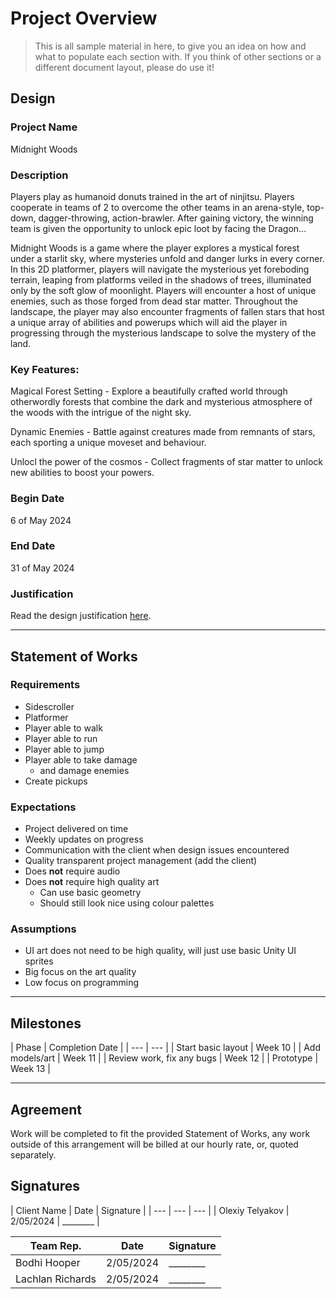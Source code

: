 # Project Overview
[//]: # (This section is an example structure for the proposal to your client.)

>This is all sample material in here, to give you an idea on how and what to populate each section with. If you think of other sections or a different document layout, please do use it!

## Design
[//]: # (How will you meet the client's brief, their expectations, and their requirements.)

### Project Name
Midnight Woods

### Description
[//]: # (This is the elevator pitch, sell the idea)
Players play as humanoid donuts trained in the art of ninjitsu. 
Players cooperate in teams of 2 to overcome the other teams in an arena-style, top-down, dagger-throwing, action-brawler. 
After gaining victory, the winning team is given the opportunity to unlock epic loot by facing the Dragon...

Midnight Woods is a game where the player explores a mystical forest under a starlit sky, where mysteries unfold and danger lurks in
every corner. In this 2D platformer, players will navigate the mysterious yet foreboding terrain, leaping from platforms veiled in the shadows
of trees, illuminated only by the soft glow of moonlight. Players will encounter a host of unique enemies, such as those forged from dead star matter.
Throughout the landscape, the player may also encounter fragments of fallen stars that host a unique array of abilities and powerups
which will aid the player in progressing through the mysterious landscape to solve the mystery of the land.

### Key Features:

Magical Forest Setting - Explore a beautifully crafted world through otherwordly forests that combine the dark and mysterious
atmosphere of the woods with the intrigue of the night sky.

Dynamic Enemies - Battle against creatures made from remnants of stars, each sporting a unique moveset and behaviour.

Unlocl the power of the cosmos - Collect fragments of star matter to unlock new abilities to boost your powers.

### Begin Date
6 of May 2024

### End Date
31 of May 2024

### Justification
Read the design justification [here](project_justification.md).

---

## Statement of Works
[//]: # (This section is about managing expectations; list out all of the qualities that will be in the final product)

### Requirements
[//]: # (What are the requirements of the finished project?)
* Sidescroller
* Platformer
* Player able to walk
* Player able to run
* Player able to jump
* Player able to take damage
     * and damage enemies
* Create pickups

### Expectations
[//]: # (What are the client's expectations?)
* Project delivered on time
* Weekly updates on progress
* Communication with the client when design issues encountered
* Quality transparent project management (add the client)
* Does **not** require audio
* Does **not** require high quality art
    * Can use basic geometry
    * Should still look nice using colour palettes

### Assumptions
[//]: # (What are you assuming based on client responses)
* UI art does not need to be high quality, will just use basic Unity UI sprites
* Big focus on the art quality
* Low focus on programming

---

[//]: # (### Schedule of Rates)
[//]: # (This is where you would list your hourly rates and time estimations)

## Milestones
[//]: # (Breakdown of phases of development, with estimated delivery times)
[//]: # (In practice, if you were working on fixed price phases, you would also list expected payment after each phase.)
| Phase | Completion Date |
| --- | --- |
| Start basic layout | Week 10 |
| Add models/art | Week 11 |
| Review work, fix any bugs | Week 12 |
| Prototype | Week 13 |

---

## Agreement
[//]: # (List out the arrangement)
Work will be completed to fit the provided Statement of Works, any work outside of this arrangement will be billed at our hourly rate, or, quoted separately.

## Signatures
[//]: # (If dealing in person, agreements should be signed so that additional work can be billed)
| Client Name | Date | Signature |
| --- | --- | --- |
| Olexiy Telyakov | 2/05/2024 | ________ |

| Team Rep. | Date | Signature |
| --- | --- | --- |
| Bodhi Hooper | 2/05/2024 | ________ |
| Lachlan Richards | 2/05/2024 | ________ |
